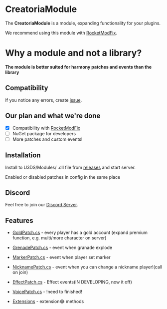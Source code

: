 
# CreatoriaModule

The **CreatoriaModule** is a module, expanding functionality for your plugins.

We recommend using this module with [RocketModFix][rocketmodfix].


# Why a module and not a library?

**The module is better suited for harmony patches and events than the library**

## Compatibility

If you notice any errors, create [issue][issues].

## Our plan and what we're done

- [x] Compatibility with [RocketModFix][rocketmodfix]
- [ ] NuGet package for developers
- [ ] More patches and custom events!

## Installation

Install to U3DS/Modules/ .dll file from [releases][releases] and start server.

Enabled or disabled patches in config in the same place

## Discord

Feel free to join our [Discord Server][discordserver_url].

## Features
- [GoldPatch.cs][GoldPatch] - every player has a gold account (expand premium function, e.g. multi/more character on server)
- [GrenadePatch.cs][GrenadePatch] - event when granade explode
- [MarkerPatch.cs][MarkerPatch] - event when player set marker
- [NicknamePatch.cs][NicknamePatch] - event when you can change a nickname player!(call on join)
- [EffectPatch.cs][NicknamePatch] - Effect events(IN DEVELOPING, now it off)
- [VoicePatch.cs][VoicePatch] - !need to finished!

- [Extensions][Extensions] - extension😂 methods

[discordserver_url]: https://discord.gg/RejmMseuXd 
[rocketmodfix]: https://github.com/RocketModFix/RocketModFix
[issues]: https://github.com/DarkerYaroslav/CreatoriaModule/issues
[releases]: https://github.com/DarkerYaroslav/CreatoriaModule/releases
[GoldPatch]: https://github.com/DarkerYaroslav/CreatoriaModule/blob/main/Patches/GoldPatch.cs
[GrenadePatch]: https://github.com/DarkerYaroslav/CreatoriaModule/blob/main/Patches/GrenadePatch.cs
[MarkerPatch]: https://github.com/DarkerYaroslav/CreatoriaModule/blob/main/Patches/MarkerPatch.cs
[NicknamePatch]: https://github.com/DarkerYaroslav/CreatoriaModule/blob/main/Patches/NicknamePatch.cs
[VoicePatch]: https://github.com/DarkerYaroslav/CreatoriaModule/blob/main/Patches/VoicePatch.cs
[EffectPatch]: https://github.com/DarkerYaroslav/CreatoriaModule/blob/main/Patches/EffectPatch.cs
[Extensions]: https://github.com/DarkerYaroslav/CreatoriaModule/tree/main/Extensions
